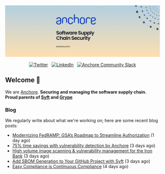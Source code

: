 <p align="center">
  <a href="https://anchore.com" target="_blank"><img src="https://raw.githubusercontent.com/anchore/.github/main/.github/banner.jpg"></a>
</p>
<p align="center">
  &nbsp;<a href="https://twitter.com/anchore" target="_blank"><img alt="Twitter" src="https://img.shields.io/badge/Twitter-303030?style=for-the-badge&logo=x&logoColor=%23ffffff"></a>&nbsp;
  &nbsp;<a href="https://www.linkedin.com/company/anchore" target="_blank"><img alt="LinkedIn" src="https://img.shields.io/badge/LinkedIn-1667be?style=for-the-badge&logo=linkedin&logoColor=%23ffffff"></a>&nbsp;
  &nbsp;<a href="https://anchore.com/slack" target="_blank"><img alt="Anchore Community Slack" src="https://img.shields.io/badge/Slack-4A154B?style=for-the-badge&logo=slack&logoColor=white"></a>&nbsp;
</p>

## Welcome 👋

We are [Anchore](https://anchore.com/).
**Securing and managing the software supply chain. Proud parents of [Syft](https://github.com/anchore/syft) and [Grype](https://github.com/anchore/grype)**

### Blog 

We regularly write about what we're working on; here are some recent blog posts:


- [Modernizing FedRAMP: GSA’s Roadmap to Streamline Authorization](https://anchore.com/blog/fedramp-compliance-modernization-2024-update/) (1 day ago)
- [75% time savings with vulnerability detection by Anchore](https://anchore.com/case-studies/75-time-savings-with-vulnerability-detection-by-anchore/) (3 days ago)
- [High volume image scanning &amp; vulnerability management for the Iron Bank](https://anchore.com/case-studies/high-volume-image-scanning-and-vulnerability-management-for-the-iron-bank/) (3 days ago)
- [Add SBOM Generation to Your GitHub Project with Syft](https://anchore.com/blog/add-sbom-generation-to-your-github-project-with-syft/) (3 days ago)
- [Easy Compliance is Continuous Compliance](https://anchore.com/webinars/easy-compliance-is-continuous-compliance/) (4 days ago)
